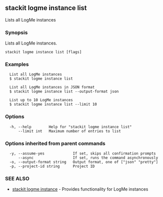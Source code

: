 ## stackit logme instance list

Lists all LogMe instances

### Synopsis

Lists all LogMe instances.

```
stackit logme instance list [flags]
```

### Examples

```
  List all LogMe instances
  $ stackit logme instance list

  List all LogMe instances in JSON format
  $ stackit logme instance list --output-format json

  List up to 10 LogMe instances
  $ stackit logme instance list --limit 10
```

### Options

```
  -h, --help        Help for "stackit logme instance list"
      --limit int   Maximum number of entries to list
```

### Options inherited from parent commands

```
  -y, --assume-yes             If set, skips all confirmation prompts
      --async                  If set, runs the command asynchronously
  -o, --output-format string   Output format, one of ["json" "pretty"]
  -p, --project-id string      Project ID
```

### SEE ALSO

* [stackit logme instance](./stackit_logme_instance.md)	 - Provides functionality for LogMe instances

